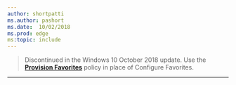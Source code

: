 ```yaml
---
author: shortpatti
ms.author: pashort
ms.date:  10/02/2018
ms.prod: edge
ms:topic: include
---
```


<!-- ## Configure Favorites -->
>Discontinued in the Windows 10 October 2018 update. Use the **[Provision Favorites](../available-policies.md#provision-favorites)** policy in place of Configure Favorites.

<hr>